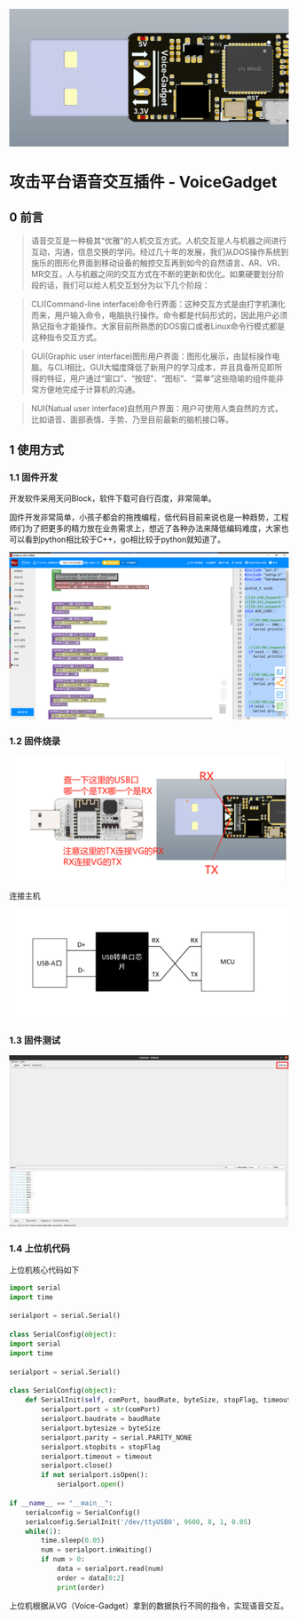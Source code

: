 ![image-20221227153416089](06.Images/Header.png)

# 攻击平台语音交互插件 - VoiceGadget

## 0  前言

> 语音交互是一种极其“优雅”的人机交互方式。人机交互是人与机器之间进行互动，沟通，信息交换的学问。经过几十年的发展，我们从DOS操作系统到施乐的图形化界面到移动设备的触控交互再到如今的自然语言、AR、VR、MR交互，人与机器之间的交互方式在不断的更新和优化。如果硬要划分阶段的话，我们可以给人机交互划分为以下几个阶段：

> CLI(Command-line interface)命令行界面：这种交互方式是由打字机演化而来，用户输入命令，电脑执行操作。命令都是代码形式的，因此用户必须熟记指令才能操作。大家目前所熟悉的DOS窗口或者Linux命令行模式都是这种指令交互方式。

> GUI(Graphic user interface)图形用户界面：图形化展示，由鼠标操作电脑。与CLI相比，GUI大幅度降低了新用户的学习成本，并且具备所见即所得的特征，用户通过“窗口”、“按钮”、“图标”、“菜单”这些隐喻的组件能非常方便地完成于计算机的沟通。

> NUI(Natual user interface)自然用户界面：用户可使用人类自然的方式，比如语音、面部表情、手势、乃至目前最新的脑机接口等。

## 1  使用方式

### 1.1  固件开发

开发软件采用天问Block，软件下载可自行百度，非常简单。

固件开发非常简单，小孩子都会的拖拽编程，低代码目前来说也是一种趋势，工程师们为了把更多的精力放在业务需求上，想近了各种办法来降低编码难度，大家也可以看到python相比较于C++，go相比较于python就知道了。

![TW-ASR](06.Images/TW-ASR.png)

### 1.2  固件烧录

![image-20221227155721567](06.Images/%E4%B8%8B%E8%BD%BD%E7%94%B5%E8%B7%AF%E8%BF%9E%E6%8E%A5%E5%9B%BE.png)

连接主机

![设计原理图](06.Images/%E8%AE%BE%E8%AE%A1%E5%8E%9F%E7%90%86%E5%9B%BE.png)

### 1.3  固件测试

![VG发送数据](06.Images/VG%E5%8F%91%E9%80%81%E6%95%B0%E6%8D%AE.png)

### 1.4 上位机代码

上位机核心代码如下

```python
import serial
import time

serialport = serial.Serial()

class SerialConfig(object):
import serial
import time

serialport = serial.Serial()

class SerialConfig(object):
    def SerialInit(self, comPort, baudRate, byteSize, stopFlag, timeout):
        serialport.port = str(comPort)
        serialport.baudrate = baudRate
        serialport.bytesize = byteSize
        serialport.parity = serial.PARITY_NONE
        serialport.stopbits = stopFlag
        serialport.timeout = timeout
        serialport.close()
        if not serialport.isOpen():
            serialport.open()

if __name__ == "__main__":
    serialconfig = SerialConfig()
    serialconfig.SerialInit('/dev/ttyUSB0', 9600, 8, 1, 0.05)
    while(1):
        time.sleep(0.05)
        num = serialport.inWaiting()
        if num > 0:
            data = serialport.read(num)
            order = data[0:2]
            print(order)
```

上位机根据从VG（Voice-Gadget）拿到的数据执行不同的指令，实现语音交互。